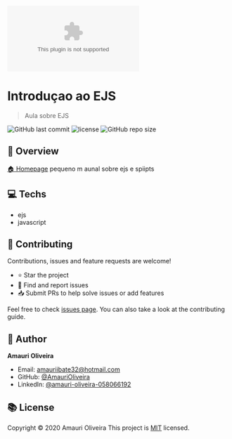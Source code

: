   ![banner](baner.com)

# Introduçao ao EJS

> Aula sobre EJS

![GitHub last commit](https://img.shields.io/github/last-commit/AmauriOliveira/https://github.com/AmauriOliveira/ejs-intro)
![license](https://img.shields.io/github/license/AmauriOliveira/https://github.com/AmauriOliveira/ejs-intro)
![GitHub repo size](https://img.shields.io/github/repo-size/AmauriOliveira/https://github.com/AmauriOliveira/ejs-intro)

## :telescope: Overview

  [🏠 Homepage](https://github.com/AmauriOliveira)
pequeno m aunal sobre ejs e spiipts
## :computer: Techs
  
- ejs
- javascript



## :star2: Contributing

Contributions, issues and feature requests are welcome!

- ⭐️ Star the project
- 🐛 Find and report issues
- 📥 Submit PRs to help solve issues or add features

Feel free to check [issues page](https://github.com/AmauriOliveira/https://github.com/AmauriOliveira/ejs-intro/issues). You can also take a look at the contributing guide.

## :bow: Author

**Amauri Oliveira** 
* Email: amauriibate32@hotmail.com
* GitHub: [@AmauriOliveira](https://github.com/AmauriOliveira)
* LinkedIn: [@amauri-oliveira-058066192](https://linkedin.com/in/amauri-oliveira-058066192)

## :books: License

Copyright © 2020 Amauri Oliveira
This project is [MIT](license) licensed.